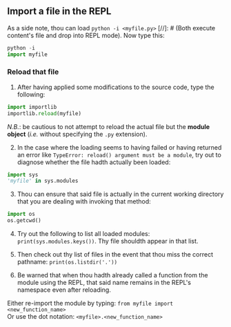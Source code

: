 ## Import a file in the REPL
As a side note, thou can load `python -i <myfile.py>` [//]: # (Both execute content's file and drop into REPL mode). Now type this:

```python
python -i
import myfile
```

### Reload that file

1. After having applied some modifications to the source code, type the following:
```python
import importlib
importlib.reload(myfile)
```

*N.B.*: be cautious to not attempt to reload the actual file but the **module object** (*i.e.* without specifying the `.py` extension).

2. In the case where the loading seems to having failed or having returned an error like `TypeError: reload() argument must be a module`, try out to diagnose whether the file hadth actually been loaded:

```python
import sys
'myfile' in sys.modules
```

3. Thou can ensure that said file is actually in the current working directory that you are dealing with invoking that method:
```python
import os
os.getcwd()
```

4. Try out the following to list all loaded modules: `print(sys.modules.keys())`.
Thy file shouldth appear in that list.

5. Then check out thy list of files in the event that thou miss the correct pathname: `print(os.listdir('.'))`

6. Be warned that when thou hadth already called a function from the module using the REPL, that said name remains in the REPL's namespace even after reloading.

Either re-import the module by typing: `from myfile import <new_function_name>` \
Or use the dot notation: `<myfile>.<new_function_name>`